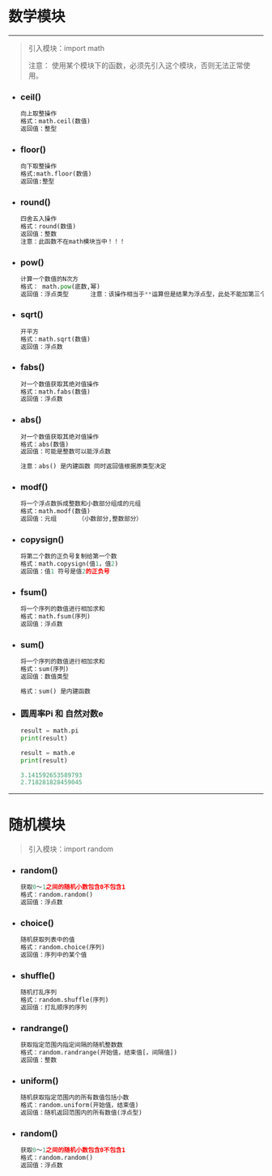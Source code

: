 数学模块
===

---

> 引入模块：import math
>
> 注意： 使用某个模块下的函数，必须先引入这个模块，否则无法正常使用。


* ### ceil()
    ```py
    向上取整操作
    格式：math.ceil(数值)
    返回值：整型
    ```

* ### floor()
    ```py
    向下取整操作
    格式:math.floor(数值)
    返回值:整型
    ```

* ### round()
    ```py
    四舍五入操作
    格式：round(数值)
    返回值：整数
    注意：此函数不在math模块当中！！！
    ```

* ### pow()
    ```py
    计算一个数值的N次方
    格式： math.pow(底数,幂)
    返回值：浮点类型      注意：该操作相当于**运算但是结果为浮点型，此处不能加第三个参数再进行取余操作
    ```

* ### sqrt()
    ```py
    开平方
    格式：math.sqrt(数值)
    返回值：浮点数
    ```

* ### fabs()
    ```py
    对一个数值获取其绝对值操作
    格式：math.fabs(数值)
    返回值：浮点数
    ```

* ### abs()
    ```py
    对一个数值获取其绝对值操作
    格式：abs(数值)
    返回值：可能是整数可以能浮点数

    注意：abs() 是内建函数 同时返回值根据原类型决定
    ```

* ### modf()
    ```py
    将一个浮点数拆成整数和小数部分组成的元组
    格式：math.modf(数值)
    返回值：元组      （小数部分,整数部分）
    ```

* ### copysign()
    ```py
    将第二个数的正负号复制给第一个数
    格式：math.copysign(值1，值2)
    返回值：值1 符号是值2的正负号
    ```

* ### fsum()
    ```py
    将一个序列的数值进行相加求和
    格式：math.fsum(序列)
    返回值：浮点数
    ```

* ### sum()
    ```py
    将一个序列的数值进行相加求和
    格式：sum(序列)
    返回值：数值类型

    格式：sum() 是内建函数
    ```

* ### 圆周率Pi 和 自然对数e
    ```py
    result = math.pi
    print(result)

    result = math.e
    print(result)

    3.141592653589793
    2.718281828459045
    ```

---

# 随机模块

> 引入模块：import random

* ### random()
    ```py
    获取0～1之间的随机小数包含0不包含1
    格式：random.random()
    返回值：浮点数
    ```

* ### choice()
    ```py
    随机获取列表中的值
    格式：random.choice(序列)
    返回值：序列中的某个值
    ```

* ### shuffle()
    ```py
    随机打乱序列
    格式：random.shuffle(序列)
    返回值：打乱顺序的序列
    ```

* ### randrange()
    ```py
    获取指定范围内指定间隔的随机整数数
    格式：random.randrange(开始值，结束值[，间隔值])
    返回值：整数
    ```

* ### uniform()
    ```py
    随机获取指定范围内的所有数值包括小数
    格式：random.uniform(开始值，结束值)
    返回值：随机返回范围内的所有数值(浮点型)
    ```

* ### random()
    ```py
    获取0～1之间的随机小数包含0不包含1
    格式：random.random()
    返回值：浮点数
    ```
